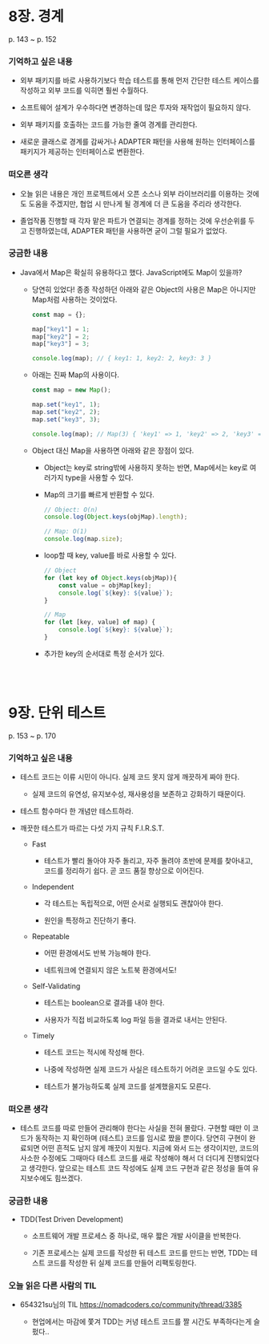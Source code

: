 # 8장. 경계

p. 143 ~ p. 152

### 기억하고 싶은 내용

- 외부 패키지를 바로 사용하기보다 학습 테스트를 통해 먼저 간단한 테스트 케이스를 작성하고 외부 코드를 익히면 훨씬 수월하다.

- 소프트웨어 설계가 우수하다면 변경하는데 많은 투자와 재작업이 필요하지 않다.

- 외부 패키지를 호출하는 코드를 가능한 줄여 경계를 관리한다.

- 새로운 클래스로 경계를 감싸거나 ADAPTER 패턴을 사용해 원하는 인터페이스를 패키지가 제공하는 인터페이스로 변환한다.

### 떠오른 생각

- 오늘 읽은 내용은 개인 프로젝트에서 오픈 소스나 외부 라이브러리를 이용하는 것에도 도움을 주겠지만, 협업 시 만나게 될 경계에 더 큰 도움을 주리라 생각한다.

- 졸업작품 진행할 때 각자 맡은 파트가 연결되는 경계를 정하는 것에 우선순위를 두고 진행하였는데, ADAPTER 패턴을 사용하면 굳이 그럴 필요가 없었다.

### 궁금한 내용

- Java에서 Map은 확실히 유용하다고 했다. JavaScript에도 Map이 있을까?

  - 당연히 있었다!
    종종 작성하던 아래와 같은 Object의 사용은 Map은 아니지만 Map처럼 사용하는 것이었다.

    ```JavaScript
    const map = {};

    map["key1"] = 1;
    map["key2"] = 2;
    map["key3"] = 3;

    console.log(map); // { key1: 1, key2: 2, key3: 3 }
    ```

  - 아래는 진짜 Map의 사용이다.

    ```JavaScript
    const map = new Map();

    map.set("key1", 1);
    map.set("key2", 2);
    map.set("key3", 3);

    console.log(map); // Map(3) { 'key1' => 1, 'key2' => 2, 'key3' => 3 }
    ```

  - Object 대신 Map을 사용하면 아래와 같은 장점이 있다.

    - Object는 key로 string밖에 사용하지 못하는 반면, Map에서는 key로 여러가지 type을 사용할 수 있다.

    - Map의 크기를 빠르게 반환할 수 있다.

      ```JavaScript
      // Object: O(n)
      console.log(Object.keys(objMap).length);

      // Map: O(1)
      console.log(map.size);
      ```

    - loop할 때 key, value를 바로 사용할 수 있다.

      ```JavaScript
      // Object
      for (let key of Object.keys(objMap)){
          const value = objMap[key];
          console.log(`${key}: ${value}`);
      }

      // Map
      for (let [key, value] of map) {
          console.log(`${key}: ${value}`);
      }
      ```

    - 추가한 key의 순서대로 특정 순서가 있다.

<br><br>

# 9장. 단위 테스트

p. 153 ~ p. 170

### 기억하고 싶은 내용

- 테스트 코드는 이류 시민이 아니다. 실제 코드 못지 않게 깨끗하게 짜야 한다.

  - 실제 코드의 유연성, 유지보수성, 재사용성을 보존하고 강화하기 때문이다.

- 테스트 함수마다 한 개념만 테스트하라.

- 깨끗한 테스트가 따르는 다섯 가지 규칙 F.I.R.S.T.

  - Fast

    - 테스트가 빨리 돌아야 자주 돌리고, 자주 돌려야 초반에 문제를 찾아내고, 코드를 정리하기 쉽다. 곧 코드 품질 향상으로 이어진다.

  - Independent

    - 각 테스트는 독립적으로, 어떤 순서로 실행되도 괜찮아야 한다.

    - 원인을 특정하고 진단하기 좋다.

  - Repeatable

    - 어떤 환경에서도 반복 가능해야 한다.

    - 네트워크에 연결되지 않은 노트북 환경에서도!

  - Self-Validating

    - 테스트는 boolean으로 결과를 내야 한다.

    - 사용자가 직접 비교하도록 log 파일 등을 결과로 내서는 안된다.

  - Timely

    - 테스트 코드는 적시에 작성해 한다.

    - 나중에 작성하면 실제 코드가 사실은 테스트하기 어려운 코드일 수도 있다.

    - 테스트가 불가능하도록 실제 코드를 설계했을지도 모른다.

### 떠오른 생각

- 테스트 코드를 따로 만들어 관리해야 한다는 사실을 전혀 몰랐다. 구현할 때만 이 코드가 동작하는 지 확인하며 (테스트) 코드를 임시로 짰을 뿐이다. 당연히 구현이 완료되면 어떤 흔적도 남지 않게 깨끗이 지웠다. 지금에 와서 드는 생각이지만, 코드의 사소한 수정에도 그때마다 테스트 코드를 새로 작성해야 해서 더 더디게 진행되었다고 생각한다. 앞으로는 테스트 코드 작성에도 실제 코드 구현과 같은 정성을 들여 유지보수에도 힘쓰겠다.

### 궁금한 내용

- TDD(Test Driven Development)

  - 소프트웨어 개발 프로세스 중 하나로, 매우 짧은 개발 사이클을 반복한다.

  - 기존 프로세스는 실제 코드를 작성한 뒤 테스트 코드를 만드는 반면, TDD는 테스트 코드를 작성한 뒤 실제 코드를 만들어 리팩토링한다.

### 오늘 읽은 다른 사람의 TIL

- 654321su님의 TIL
  https://nomadcoders.co/community/thread/3385

  - 현업에서는 마감에 쫓겨 TDD는 커녕 테스트 코드를 짤 시간도 부족하다는게 슬펐다..

<br><br>
